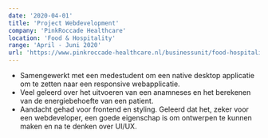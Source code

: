 ```yaml
---
date: '2020-04-01'
title: 'Project Webdevelopment'
company: 'PinkRoccade Healthcare'
location: 'Food & Hospitality'
range: 'April - Juni 2020'
url: 'https://www.pinkroccade-healthcare.nl/businessunit/food-hospitality/'
---
```

- Samengewerkt met een medestudent om een native desktop applicatie om te zetten naar een responsive webapplicatie.
- Veel geleerd over het uitvoeren van een anamneses en het berekenen van de energiebehoefte van een patient.
- Aandacht gehad voor frontend en styling. Geleerd dat het, zeker voor een webdeveloper, een goede eigenschap is om ontwerpen te kunnen maken en na te denken over UI/UX.
